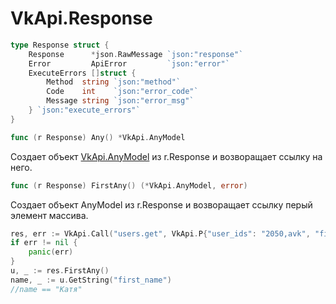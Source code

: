 # VkApi.Response

```go
type Response struct {
	Response      *json.RawMessage `json:"response"`
	Error         ApiError         `json:"error"`
	ExecuteErrors []struct {
		Method  string `json:"method"`
		Code    int    `json:"error_code"`
		Message string `json:"error_msg"`
	} `json:"execute_errors"`
}
```

```go
func (r Response) Any() *VkApi.AnyModel
```

Создает объект [VkApi.AnyModel](VkApi.AnyModel.md) из r.Response и возворащает ссылку на него.


```go
func (r Response) FirstAny() (*VkApi.AnyModel, error)
```

Создает объект AnyModel из r.Response и возворащает ссылку перый элемент массива.


```go
res, err := VkApi.Call("users.get", VkApi.P{"user_ids": "2050,avk", "fields": "city"})
if err != nil {
    panic(err)
}
u, _ := res.FirstAny()
name, _ := u.GetString("first_name")
//name == "Катя"
```